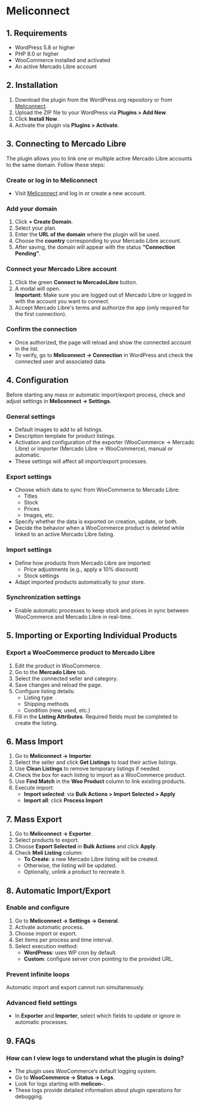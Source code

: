 # Meliconnect

## 1. Requirements
- WordPress 5.8 or higher
- PHP 8.0 or higher
- WooCommerce installed and activated
- An active Mercado Libre account

## 2. Installation
1. Download the plugin from the WordPress.org repository or from [Meliconnect](https://mercadolibre.meliconnect.com/).
2. Upload the ZIP file to your WordPress via **Plugins > Add New**.
3. Click **Install Now**.
4. Activate the plugin via **Plugins > Activate**.

## 3. Connecting to Mercado Libre
The plugin allows you to link one or multiple active Mercado Libre accounts to the same domain. Follow these steps:

### Create or log in to Meliconnect
- Visit [Meliconnect](https://meliconnect.com) and log in or create a new account.

### Add your domain
1. Click **+ Create Domain**.
2. Select your plan.
3. Enter the **URL of the domain** where the plugin will be used.
4. Choose the **country** corresponding to your Mercado Libre account.
5. After saving, the domain will appear with the status **“Connection Pending”**.

### Connect your Mercado Libre account
1. Click the green **Connect to MercadoLibre** button.
2. A modal will open.  
   **Important:** Make sure you are logged out of Mercado Libre or logged in with the account you want to connect.
3. Accept Mercado Libre's terms and authorize the app (only required for the first connection).

### Confirm the connection
- Once authorized, the page will reload and show the connected account in the list.
- To verify, go to **Meliconnect → Connection** in WordPress and check the connected user and associated data.

## 4. Configuration
Before starting any mass or automatic import/export process, check and adjust settings in **Meliconnect → Settings**.

### General settings
- Default images to add to all listings.
- Description template for product listings.
- Activation and configuration of the exporter (WooCommerce → Mercado Libre) or importer (Mercado Libre → WooCommerce), manual or automatic.
- These settings will affect all import/export processes.

### Export settings
- Choose which data to sync from WooCommerce to Mercado Libre:
  - Titles
  - Stock
  - Prices
  - Images, etc.
- Specify whether the data is exported on creation, update, or both.
- Decide the behavior when a WooCommerce product is deleted while linked to an active Mercado Libre listing.

### Import settings
- Define how products from Mercado Libre are imported:
  - Price adjustments (e.g., apply a 10% discount)
  - Stock settings
- Adapt imported products automatically to your store.

### Synchronization settings
- Enable automatic processes to keep stock and prices in sync between WooCommerce and Mercado Libre in real-time.

## 5. Importing or Exporting Individual Products
### Export a WooCommerce product to Mercado Libre
1. Edit the product in WooCommerce.
2. Go to the **Mercado Libre** tab.
3. Select the connected seller and category.
4. Save changes and reload the page.
5. Configure listing details:
   - Listing type
   - Shipping methods
   - Condition (new, used, etc.)
6. Fill in the **Listing Attributes**. Required fields must be completed to create the listing.

## 6. Mass Import
1. Go to **Meliconnect → Importer**.
2. Select the seller and click **Get Listings** to load their active listings.
3. Use **Clean Listings** to remove temporary listings if needed.
4. Check the box for each listing to import as a WooCommerce product.
5. Use **Find Match** in the **Woo Product** column to link existing products.
6. Execute import:
   - **Import selected**: via **Bulk Actions > Import Selected > Apply**
   - **Import all**: click **Process Import**

## 7. Mass Export
1. Go to **Meliconnect → Exporter**.
2. Select products to export.
3. Choose **Export Selected** in **Bulk Actions** and click **Apply**.
4. Check **Meli Listing** column:
   - **To Create**: a new Mercado Libre listing will be created.
   - Otherwise, the listing will be updated.
   - Optionally, unlink a product to recreate it.

## 8. Automatic Import/Export
### Enable and configure
1. Go to **Meliconnect → Settings → General**.
2. Activate automatic process.
3. Choose import or export.
4. Set items per process and time interval.
5. Select execution method:
   - **WordPress**: uses WP cron by default.
   - **Custom**: configure server cron pointing to the provided URL.

### Prevent infinite loops
Automatic import and export cannot run simultaneously.

### Advanced field settings
- In **Exporter** and **Importer**, select which fields to update or ignore in automatic processes.

## 9. FAQs
### How can I view logs to understand what the plugin is doing?
- The plugin uses WooCommerce’s default logging system.
- Go to **WooCommerce → Status → Logs**.
- Look for logs starting with **melicon-**.
- These logs provide detailed information about plugin operations for debugging.

